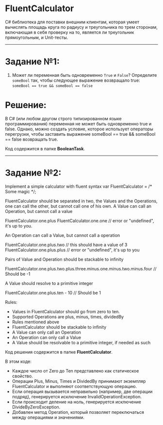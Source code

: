 # FluentCalculator

C# библиотека для поставки внешним клиентам, которая умеет вычислять площадь круга по радиусу и треугольника по трем сторонам, включающая в себя проверку на то, является ли треугольник прямоугольным, и Unit-тесты.

____

# Задание №1:
1. Может ли переменная быть одновременно `True` и `False`? Определите `someBool` так, чтобы следующее выражение возвращало true: `someBool == true && someBool == false`

# Решение: 

В C# (или любом другом строго типизированном языке программирования) переменная не может быть одновременно true и false. Однако, можно создать условие, которое использует операторы перегрузки, чтобы заставить выражение someBool == true && someBool == false возвращать true. 

Код содержится в папке **BooleanTask**.
____

# Задание №2:

Implement a simple calculator with fluent syntax
var FluentCalculator = /* Some magic */;

FluentCalculator should be separated in two, the Values and the Operations, one can call the other, but cannot call one of his own.
A Value can call an Operation, but cannot call a value

FluentCalculator.one.plus FluentCalculator.one.one // error or "undefined", it's up to you.

An Operation can call a Value, but cannot call a operation

FluentCalculator.one.plus.two // this should have a value of 3 FluentCalculator.one.plus.plus // error or "undefined", it's up to you

Pairs of Value and Operation should be stackable to infinity

FluentCalculator.one.plus.two.plus.three.minus.one.minus.two.minus.four // Should be -1

A Value should resolve to a primitive integer

FluentCalculator.one.plus.ten - 10 // Should be 1

Rules:
* Values in FluentCalculator should go from zero to ten.
* Supported Operations are plus, minus, times, dividedBy
* Rules mentioned above
* FluentCalculator should be stackable to infinity
* A Value can only call an Operation
* An Operation can only call a Value
* A Value should be resolvable to a primitive integer, if needed as such

Код решения содержится в папке **FluentCalculator**.

В этом коде:
- Каждое число от Zero до Ten представлено как статическое свойство.
- Операции Plus, Minus, Times и DividedBy принимают экземпляр FluentCalculator и выполняют соответствующую операцию.
- Если операция вызывается неправильно (например, две операции подряд), генерируется исключение InvalidOperationException.
- Если происходит деление на ноль, генерируется исключение DivideByZeroException.
- Добавлен метод Operation, который позволяет переключаться между операциями и значениями.
